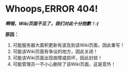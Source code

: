 # Whoops,ERROR 404!
***啊哦，Wiki页面不见了，我们对此十分抱歉！:(***

**原因：**
1. 可能服务器大面积更新有波及到该Wiki页面，因此重写！
2. 可能该Wiki页面有争议的地方，因此关闭！
3. 可能该Wiki页面出现故障或损坏，因此封锁！
5. 可能管理员一不小心删除了该Wiki页面，这是意外！
